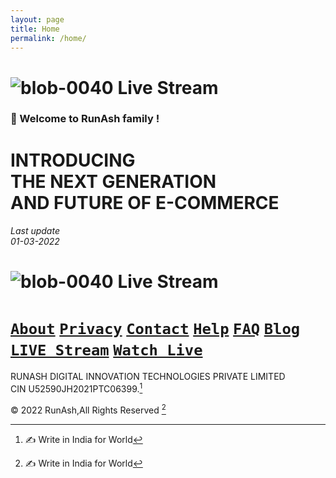 ```yaml
--- 
layout: page 
title: Home 
permalink: /home/ 
--- 
```

# ![blob-0040](https://user-images.githubusercontent.com/61916324/132724592-e5bef25e-36d9-4da8-bbc6-84a24183c8e2.png) Live Stream 
### 👏 Welcome to RunAsh family ! 
# INTRODUCING <br>THE NEXT GENERATION <br>AND FUTURE OF E-COMMERCE
###### Last update<br>01-03-2022 









# ![blob-0040](https://user-images.githubusercontent.com/61916324/132724592-e5bef25e-36d9-4da8-bbc6-84a24183c8e2.png) Live Stream 
[``About``](https://) [``Privacy``](https://) [``Contact``](https://) [``Help``](https://) [``FAQ``](https://) [``Blog``](https://) [``LIVE Stream``](https://) [``Watch Live``](https://)
=== 
RUNASH DIGITAL INNOVATION TECHNOLOGIES PRIVATE LIMITED <br>
CIN U52590JH2021PTC06399.[^1]

© 2022 RunAsh,All Rights Reserved [^1] 

[^1]: ✍️ Write in India for World
